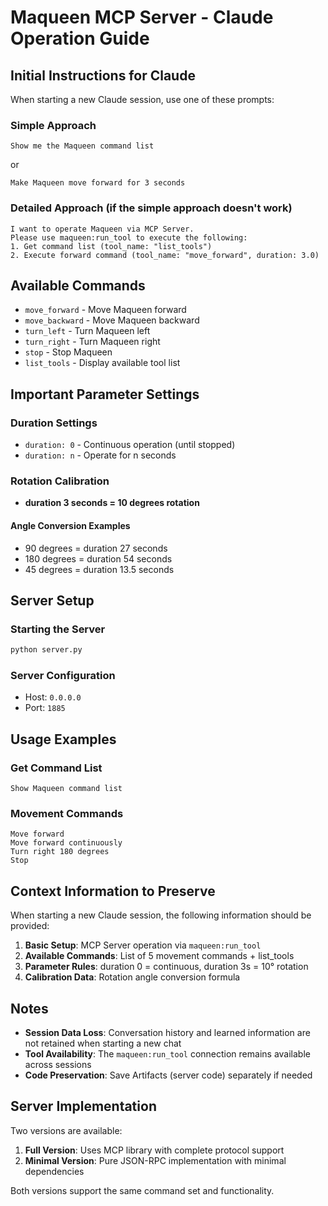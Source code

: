 # Maqueen MCP Server - Claude Operation Guide

## Initial Instructions for Claude

When starting a new Claude session, use one of these prompts:

### Simple Approach
```
Show me the Maqueen command list
```
or
```
Make Maqueen move forward for 3 seconds
```

### Detailed Approach (if the simple approach doesn't work)
```
I want to operate Maqueen via MCP Server.
Please use maqueen:run_tool to execute the following:
1. Get command list (tool_name: "list_tools")
2. Execute forward command (tool_name: "move_forward", duration: 3.0)
```

## Available Commands

- `move_forward` - Move Maqueen forward
- `move_backward` - Move Maqueen backward
- `turn_left` - Turn Maqueen left
- `turn_right` - Turn Maqueen right
- `stop` - Stop Maqueen
- `list_tools` - Display available tool list

## Important Parameter Settings

### Duration Settings
- `duration: 0` - Continuous operation (until stopped)
- `duration: n` - Operate for n seconds

### Rotation Calibration
- **duration 3 seconds = 10 degrees rotation**

#### Angle Conversion Examples
- 90 degrees = duration 27 seconds
- 180 degrees = duration 54 seconds
- 45 degrees = duration 13.5 seconds

## Server Setup

### Starting the Server
```bash
python server.py
```

### Server Configuration
- Host: `0.0.0.0`
- Port: `1885`

## Usage Examples

### Get Command List
```
Show Maqueen command list
```

### Movement Commands
```
Move forward
Move forward continuously
Turn right 180 degrees
Stop
```

## Context Information to Preserve

When starting a new Claude session, the following information should be provided:

1. **Basic Setup**: MCP Server operation via `maqueen:run_tool`
2. **Available Commands**: List of 5 movement commands + list_tools
3. **Parameter Rules**: duration 0 = continuous, duration 3s = 10° rotation
4. **Calibration Data**: Rotation angle conversion formula

## Notes

- **Session Data Loss**: Conversation history and learned information are not retained when starting a new chat
- **Tool Availability**: The `maqueen:run_tool` connection remains available across sessions
- **Code Preservation**: Save Artifacts (server code) separately if needed

## Server Implementation

Two versions are available:

1. **Full Version**: Uses MCP library with complete protocol support
2. **Minimal Version**: Pure JSON-RPC implementation with minimal dependencies

Both versions support the same command set and functionality.
